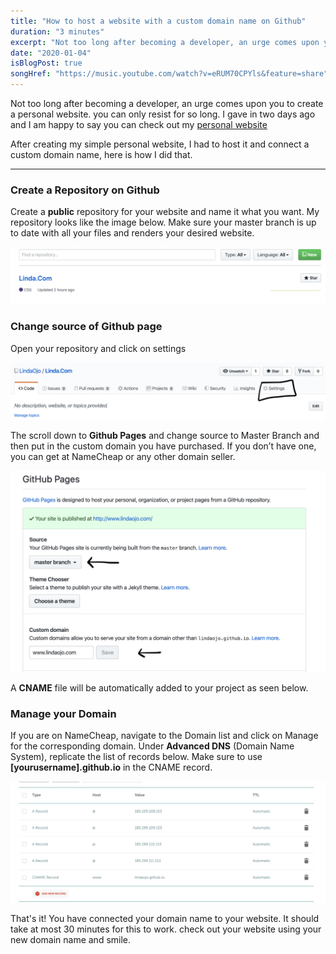 ```yaml
---
title: "How to host a website with a custom domain name on Github"
duration: "3 minutes"
excerpt: "Not too long after becoming a developer, an urge comes upon you to create a personal website. you can only resist for so long. I gave in two days ago and I am happy to say you can check out my personal website..."
date: "2020-01-04"
isBlogPost: true
songHref: "https://music.youtube.com/watch?v=eRUM70CPYls&feature=share" 
---
```


Not too long after becoming a developer, an urge comes upon you to create a personal website. you can only resist for so long. I gave in two days ago and I am happy to say you can check out my 
<a class="pink-link" href="https://lindaojo.com">personal website</a>

After creating my simple personal website, I had to host it and connect a custom domain name, here is how I did that.

<hr class="my-10">

<h3>Create a Repository on Github</h3>

Create a <strong>public</strong> repository for your website and name it what you want. My repository looks like the image below. Make sure your master branch is up to date with all your files and renders your desired website.

![Create Repo](./article-images/create-repo.png)

<h3>Change source of Github page</h3>

Open your repository and click on settings

![Change Source of Github page](./article-images/change-source-of-github-page.png)

The scroll down to <strong>Github Pages</strong> and change source to Master Branch and then put in the custom domain you have purchased. If you don’t have one, you can get at NameCheap or any other domain seller.

![Change Source of Github page](./article-images/github-pages.png)

A <strong>CNAME</strong> file will be automatically added to your project as seen below.

<h3>Manage your Domain</h3>

If you are on NameCheap, navigate to the Domain list and click on Manage for the corresponding domain.
Under <strong>Advanced DNS</strong> (Domain Name System), replicate the list of records below. Make sure to use
<strong>[yourusername].github.io</strong> in the CNAME record.

![Change Source of Github page](./article-images/namecheap-DNS.png)

That's it! You have connected your domain name to your website. It should take at most 30 minutes for this to work. check out your website using your new domain name and smile.
